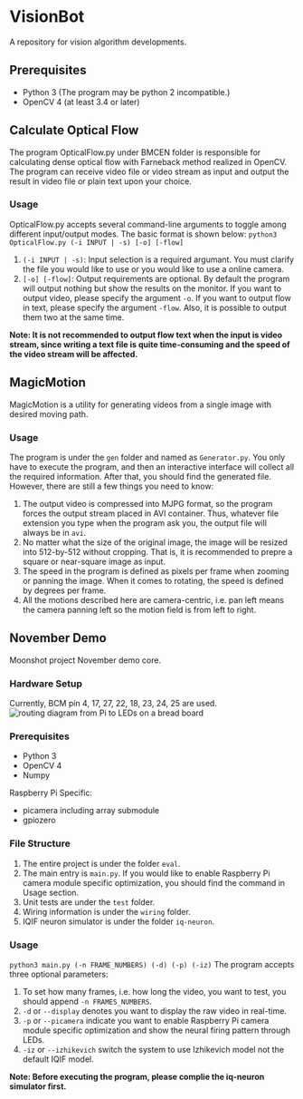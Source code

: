 # VisionBot
A repository for vision algorithm developments.

## Prerequisites
* Python 3 (The program may be python 2 incompatible.)
* OpenCV 4 (at least 3.4 or later)

## Calculate Optical Flow
The program OpticalFlow.py under BMCEN folder is responsible for calculating dense optical flow with Farneback method realized in OpenCV. The program can receive video file or video stream as input and output the result in video file or plain text upon your choice.

### Usage
OpticalFlow.py accepts several command-line arguments to toggle among different input/output modes. The basic format is shown below:
`python3 OpticalFlow.py (-i INPUT | -s) [-o] [-flow]`
1. `(-i INPUT | -s)`: Input selection is a required argumant. You must clarify the file you would like to use or you would like to use a online camera.
2. `[-o] [-flow]`: Output requirements are optional. By default the program will output nothing but show the results on the monitor. If you want to output video, please specify the argument `-o`. If you want to output flow in text, please specify the argument `-flow`. Also, it is possible to output them two at the same time.

__Note: It is not recommended to output flow text when the input is video stream, since writing a text file is quite time-consuming and the speed of the video stream will be affected.__

## MagicMotion
MagicMotion is a utility for generating videos from a single image with desired moving path.

### Usage
The program is under the `gen` folder and named as `Generator.py`. You only have to execute the program, and then an interactive interface will collect all the required information. After that, you should find the generated file. However, there are still a few things you need to know:
1. The output video is compressed into MJPG format, so the program forces the output stream placed in AVI container. Thus, whatever file extension you type when the program ask you, the output file will always be in `avi`.
2. No matter what the size of the original image, the image will be resized into 512-by-512 without cropping. That is, it is recommended to prepre a square or near-square image as input.
3. The speed in the program is defined as pixels per frame when zooming or panning the image. When it comes to rotating, the speed is defined by degrees per frame.
4. All the motions described here are camera-centric, i.e. pan left means the camera panning left so the motion field is from left to right.

## November Demo
Moonshot project November demo core.

### Hardware Setup
Currently, BCM pin 4, 17, 27, 22, 18, 23, 24, 25 are used.
![routing diagram from Pi to LEDs on a bread board](/eval/routing/routePi_LED_bb.png)

### Prerequisites
* Python 3
* OpenCV 4
* Numpy

Raspberry Pi Specific:
* picamera including array submodule
* gpiozero

### File Structure
1. The entire project is under the folder `eval`.
2. The main entry is `main.py`. If you would like to enable Raspberry Pi camera module specific optimization, you should find the command in Usage section.
3. Unit tests are under the `test` folder.
4. Wiring information is under the `wiring` folder.
5. IQIF neuron simulator is under the folder `iq-neuron`.

### Usage
`python3 main.py (-n FRAME_NUMBERS) (-d) (-p) (-iz)`
The program accepts three optional parameters:
1.  To set how many frames, i.e. how long the video, you want to test, you should append `-n FRAMES_NUMBERS`.
2. `-d` or `--display` denotes you want to display the raw video in real-time.
3. `-p` or `--picamera` indicate you want to enable Raspberry Pi camera module specific optimization and show the neural firing pattern through LEDs.
4. `-iz` or `--izhikevich` switch the system to use Izhikevich model not the default IQIF model.

__Note: Before executing the program, please complie the iq-neuron simulator first.__
